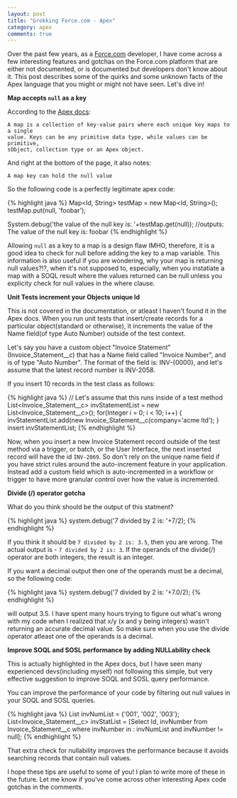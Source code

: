 ```yaml
---
layout: post
title: "Grokking Force.com - Apex"
category: apex
comments: true
---
```


Over the past few years, as a [Force.com][force] developer, I have come across a few interesting features and gotchas 
on the Force.com platform that are either not documented, or is documented but developers don't know about it.
This post describes some of the quirks and some unknown facts of the Apex language that you might or might not have seen. 
Let's dive in!


**Map accepts `null` as a key**

According to the [Apex docs][Apex docs]:

    A map is a collection of key-value pairs where each unique key maps to a single 
    value. Keys can be any primitive data type, while values can be primitive, 
    sObject, collection type or an Apex object.

And right at the bottom of the page, it also notes:

    A map key can hold the null value

So the following code is a perfectly legitimate apex code:

{% highlight java %}
 Map<Id, String> testMap = new Map<Id, String>();
 testMap.put(null, 'foobar');

 System.debug('the value of the null key is: '+testMap.get(null)); 
 //outputs: The value of the null key is: foobar
{% endhighlight %}

Allowing `null` as a key to a map is a design flaw IMHO, therefore, it is a good idea to check for null before adding 
the key to a map variable. This information is also useful if you are wondering, why your map is returning null values?!?,
when it's not supposed to, especially, when you instatiate a map with a SOQL result where the values returned can be
null unless you explicity check for null values in the where clause. 

**Unit Tests increment your Objects unique Id**

This is not covered in the documentation, or atleast I haven't found it in the Apex docs. When you run unit 
tests that insert/create records for a particular object(standard or otherwise), it increments the value of
the Name field(of type Auto Number) outside of the test context.

Let's say you have a custom object "Invoice Statement" (Invoice_Statement__c) that has a Name field called
"Invoice Number", and is of type "Auto Number". The format of the field is: INV-{0000}, and let's assume that
the latest record number is INV-2058.

If you insert 10 records in the test class as follows:

{% highlight java %}
   // Let's assume that this runs inside of a test method
   List<Invoice_Statement__c> invStatementList = new List<Invoice_Statement__c>();
   for(Integer i = 0; i < 10; i++) {
     invStatementList.add(new Invoice_Statement__c(company='acme ltd');
   }
   insert invStatementList;
{% endhighlight %}

Now, when you insert a new Invoice Statement record outside of the test method via a trigger, or batch, or the User Interface, the
next inserted record will have the id `INV-2069`. So don't rely on the unique name field if you have strict rules
around the auto-increment feature in your application. Instead add a custom field which is auto-incremented in 
a workflow or trigger to have more granular control over how the value is incremented.

**Divide (/) operator gotcha**

What do you think should be the output of this statment?

{% highlight java %}
  system.debug('7 divided by 2 is: '+7/2);
{% endhighlight %}

If you think it should be `7 divided by 2 is: 3.5`, then you are wrong. The actual output is - `7 divided by 2 is: 3`. If the
operands of the divide(/) operator are both integers, the result is an integer.

If you want a decimal output then one of the operands must be a decimal, so the following code:

{% highlight java %}
  system.debug('7 divided by 2 is: '+7.0/2);
{% endhighlight %}

will output 3.5. I have spent many hours trying to figure out what's wrong with my code when I realized that x/y (x and
y being integers) wasn't returning an accurate decimal value. So make sure when you use the divide operator atleast one
of the operands is a decimal.

**Improve SOQL and SOSL performance by adding NULLability check**

This is actually highlighted in the Apex docs, but I have seen many experienced devs(including myself) not following this 
simple, but very effective suggestion to improve SOQL and SOSL query performance.

You can improve the performance of your code by filtering out null values in your SOQL and SOSL queries. 

{% highlight java %}
   List<String> invNumList = {'001', '002', '003'};
   List<Invoice_Statement__c> invStatList = [Select Id, invNumber 
                                            from Invoice_Statement__c where 
                                            invNumber in : invNumList 
                                            and invNumber != null]; 
{% endhighlight %}

That extra check for nullability improves the performance because it avoids searching records that contain null values.

I hope these tips are useful to some of you! I plan to write more of these in the future. Let me know if you've come across 
other interesting Apex code gotchas in the comments.

[Apex docs]: http://www.salesforce.com/us/developer/docs/apexcode/index.htm
[force]: http://developer.force.com
